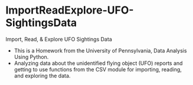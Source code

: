 # ImportReadExplore-UFO-SightingsData
Import, Read, & Explore UFO Sightings Data
* This is a Homework from the University of Pennsylvania, Data Analysis Using Python.
* Analyzing data about the unidentified flying object (UFO) reports and getting to use functions from the CSV module for importing, reading, and exploring the data.

